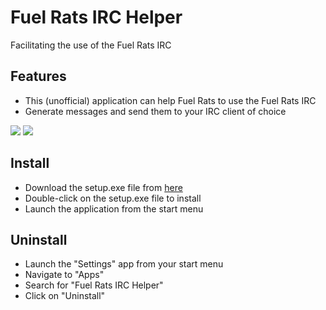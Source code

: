 # Fuel Rats IRC Helper
Facilitating the use of the Fuel Rats IRC

## Features
+ This (unofficial) application can help Fuel Rats to use the Fuel Rats IRC
+ Generate messages and send them to your IRC client of choice
<img src="https://i.imgur.com/at7yaq4.png">
<img src="https://i.imgur.com/WYbudKR.png">

## Install
+ Download the setup.exe file from <a href="https://fuelrats.net/Fuel-Rats-IRC-Helper/setup.exe" target="_blank">here</a>
+ Double-click on the setup.exe file to install
+ Launch the application from the start menu

## Uninstall
+ Launch the "Settings" app from your start menu
+ Navigate to "Apps"
+ Search for "Fuel Rats IRC Helper"
+ Click on "Uninstall"